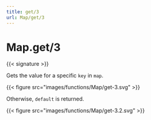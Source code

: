 ```yaml
---
title: get/3
url: Map/get/3
---
```


# Map.get/3

{{< signature >}}

Gets the value for a specific `key` in `map`.

{{< figure src="images/functions/Map/get-3.svg" >}}

Otherwise, `default` is returned.

{{< figure src="images/functions/Map/get-3.2.svg" >}}
